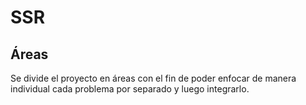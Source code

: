 # SSR



## Áreas
Se divide el proyecto en áreas con el fin de poder enfocar de manera individual cada problema por separado y luego integrarlo.
